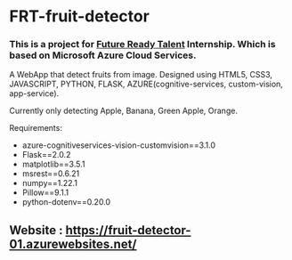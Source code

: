 # FRT-fruit-detector

### This is a project for [Future Ready Talent](https://futurereadytalent.in/) Internship. Which is based on Microsoft Azure Cloud Services.

A WebApp that detect fruits from image. Designed using HTML5, CSS3, JAVASCRIPT, PYTHON, FLASK, AZURE(cognitive-services, custom-vision, app-service).

Currently only detecting Apple, Banana, Green Apple, Orange.

Requirements:
* azure-cognitiveservices-vision-customvision==3.1.0
* Flask==2.0.2
* matplotlib==3.5.1
* msrest==0.6.21
* numpy==1.22.1
* Pillow==9.1.1
* python-dotenv==0.20.0

## Website : https://fruit-detector-01.azurewebsites.net/
